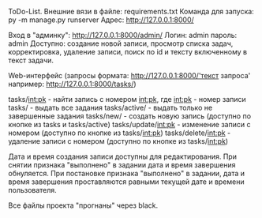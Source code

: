 ToDo-List.
Внешние вязи в файле: requirements.txt
Команда для запуска: py -m manage.py runserver
Адрес: http://127.0.0.1:8000/

Вход в "админку": http://127.0.0.1:8000/admin/
Логин: admin
пароль: admin
Доступно: создание новой записи, просмотр списка задач, корректировка, удаление записи, поиск по id и тексту
включенному в текст задачи.

Web-интерфейс (запросы формата: http://127.0.0.1:8000/'текст запроса' например: http://127.0.0.1:8000/tasks/)

tasks/<int:pk> - найти запись с номером <int:pk>, где <int:pk> - номер записи
tasks/ - выдать все задания
tasks/active/ - выдать только не завершенные задания
tasks/new/ - создать новую запись (доступно по кнопке из tasks и tasks/active)
tasks/update/<int:pk> - изменение записи c номером (доступно по кнопке из tasks/<int:pk>)
tasks/delete/<int:pk> - удаление записи с номером (доступно по кнопке из tasks/<int:pk>)

Дата и время создания записи доступны для редактирования.
При снятии признака "выполнено" в задании дата и время завершения обнуляется.
При постановке признака "выполнено" в задании, дата  и время завершения проставляются равными текущей дате и времени
пользователя.


Все файлы проекта "прогнаны" через black.



